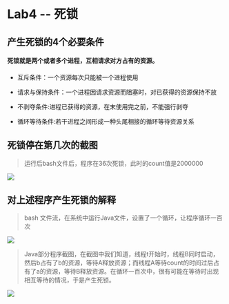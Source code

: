 # Lab4 -- 死锁

## 产生死锁的4个必要条件
#### 死锁就是两个或者多个进程，互相请求对方占有的资源。
* 互斥条件：一个资源每次只能被一个进程使用

* 请求与保持条件：一个进程因请求资源而阻塞时，对已获得的资源保持不放
* 不剥夺条件:进程已获得的资源，在末使用完之前，不能强行剥夺
* 循环等待条件:若干进程之间形成一种头尾相接的循环等待资源关系

## 死锁停在第几次的截图
> 运行后bash文件后，程序在36次死锁，此时的count值是2000000 

![](http://7xrn7f.com1.z0.glb.clouddn.com/16-10-25/2945114.jpg)

## 对上述程序产生死锁的解释

> bash 文件流，在系统中运行Java文件，设置了一个循环，让程序循环一百次 

![](http://p1.bpimg.com/567571/8fb6e4476939ec07.jpg)

> Java部分程序截图，在截图中我们知道，线程t开始时，线程B同时启动，然后b占有了b的资源，等待A释放资源；而线程A等待count的时间过后占有了a的资源，等待B释放资源。在循环一百次中，很有可能在等待时出现相互等待的情况，于是产生死锁。

![](http://p1.bpimg.com/567571/a4d6b3e345a08069.jpg)